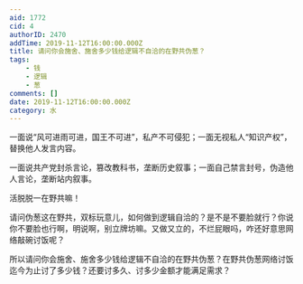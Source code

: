 ```yaml
---
aid: 1772
cid: 4
authorID: 2470
addTime: 2019-11-12T16:00:00.000Z
title: 请问你会施舍、施舍多少钱给逻辑不自洽的在野共伪葱？
tags:
    - 钱
    - 逻辑
    - 葱
comments: []
date: 2019-11-12T16:00:00.000Z
category: 水
---
```


一面说“风可进雨可进，国王不可进”，私产不可侵犯；一面无视私人“知识产权”，替换他人发言内容。

一面说共产党封杀言论，篡改教科书，垄断历史叙事；一面自己禁言封号，伪造他人言论，垄断站内叙事。

活脱脱一在野共嘛！

请问伪葱这在野共，双标玩意儿，如何做到逻辑自洽的？是不是不要脸就行？你说你不要脸也行啊，明说啊，别立牌坊嘛。又做又立的，不烂屁眼吗，咋还好意思网络敲碗讨饭呢？

所以请问你会施舍、施舍多少钱给逻辑不自洽的在野共伪葱？在野共伪葱网络讨饭迄今为止讨了多少钱？还要讨多久、讨多少金额才能满足需求？
